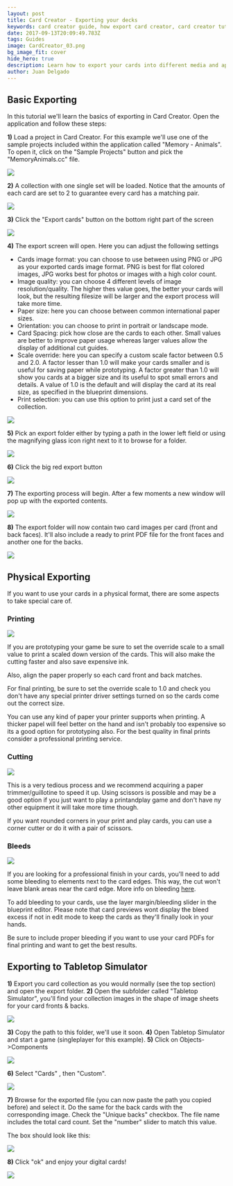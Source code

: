 ```yaml
---
layout: post
title: Card Creator - Exporting your decks
keywords: card creator guide, how export card creator, card creator tutorial
date: 2017-09-13T20:09:49.783Z
tags: Guides
image: CardCreator_03.png
bg_image_fit: cover
hide_hero: true
description: Learn how to export your cards into different media and applications
author: Juan Delgado
---
```

## Basic Exporting

In this tutorial we'll learn the basics of exporting in Card Creator. Open the application and follow these steps:

**1)** Load a project in Card Creator. For this example we'll use one of the sample projects included within the application called "Memory - Animals". To open it, click on the "Sample Projects" button and pick the "MemoryAnimals.cc" file.

![](/img/upload/1.png)

**2)** A collection with one single set will be loaded. Notice that the amounts of each card are set to 2 to guarantee every card has a matching pair.

![](/img/upload/2.png)

**3)** Click the "Export cards" button on the bottom right part of the screen

![](/img/upload/3.png)

**4)** The export screen will open. Here you can adjust the following settings

* Cards image format: you can choose to use between using PNG or JPG as your exported cards image format. PNG is best for flat colored images, JPG works best for photos or images with a high color count.
* Image quality: you can choose 4 different levels of image resolution/quality. The higher thes value goes, the better your cards will look, but the resulting filesize will be larger and the export process will take more time.
* Paper size: here you can choose between common international paper sizes.
* Orientation: you can choose to print in portrait or landscape mode.
* Card Spacing: pick how close are the cards to each other. Small values are better to improve paper usage whereas larger values allow the display of additional cut guides.
* Scale override: here you can specify a custom scale factor between 0.5 and 2.0. A factor lesser than 1.0 will make your cards smaller and is useful for saving paper while prototyping. A factor greater than 1.0 will show you cards at a bigger size and its useful to spot small errors and details. A value of 1.0 is the default and will display the card at its real size, as specified in the blueprint dimensions.
* Print selection: you can use this option to print just a card set of the collection.

![](/img/upload/4.gif)

**5)** Pick an export folder either by typing a path in the lower left field or using the magnifying glass icon right next to it to browse for a folder.

![](/img/upload/5.png)

**6)** Click the big red export button

![](/img/upload/6.png)

**7)** The exporting process will begin. After a few moments a new window will pop up with the exported contents.

![](/img/upload/7.gif)

**8)** The export folder will now contain two card images per card (front and back faces). It'll also include a ready to print PDF file for the front faces and another one for the backs.

   ![](/img/upload/8.png)

## Physical Exporting

If you want to use your cards in a physical format, there are some aspects to take special care of.

### Printing

![](/img/upload/9.jpg)

If you are prototyping your game be sure to set the override scale to a small value to print a scaled down version of the cards. This will also make the cutting faster and also save expensive ink.

Also, align the paper properly so each card front and back matches.

For final printing, be sure to set the override scale to 1.0 and check you don't have any special printer driver settings turned on so the cards come out the correct size.

You can use any kind of paper your printer supports when printing. A thicker papel will feel better on the hand and isn't probably too expensive so its a good option for prototyping also. For the best quality in final prints consider a professional printing service.

### Cutting

![](/img/upload/10.jpg)

This is a very tedious process and we recommend acquiring a paper trimmer/guillotine to speed it up. Using scissors is possible and may be a good option if you just want to play a printandplay game and don't have ny other equipment it will take more time though.

If you want rounded corners in your print and play cards, you can use a corner cutter or do it with a pair of scissors.

### Bleeds

![](/img/upload/11.png)

If you are looking for a professional finish in your cards, you'll need to add some bleeding to elements next to the card edges. This way, the cut won't leave blank areas near the card edge. More info on bleeding [here](http://creepymonkey.ca/2016/11/12/creepy-tip-8-full-bleed-or-no-bleed-what-is-a-bleed/).

To add bleeding to your cards, use the layer margin/bleeding slider in the blueprint editor. Please note that card previews wont display the bleed excess if not in edit mode to keep the cards as they'll finally look in your hands.

Be sure to include proper bleeding if you want to use your card PDFs for final printing and want to get the best results.

## Exporting to Tabletop Simulator

**1)** Export you card collection as you would normally (see the top section) and open the export folder.
**2)** Open the subfolder called "Tabletop Simulator", you'll find your collection images in the shape of image sheets for your card fronts & backs.

![](/img/upload/12.png)

**3)** Copy the path to this folder, we'll use it soon.
**4)** Open Tabletop Simulator and start a game (singleplayer for this example).
**5)** Click on Objects->Components

![](/img/upload/13.png)

**6)** Select "Cards" , then "Custom".

![](/img/upload/14.png)

**7)** Browse for the exported file (you can now paste the path you copied before) and select it. Do the same for the back cards with the corresponding image. Check the "Unique backs" checkbox. The file name includes the total card count. Set the "number" slider to match this value.

The box should look like this:

![](/img/upload/15.png)

**8)** Click "ok" and enjoy your digital cards!

![](/img/upload/16.png)
